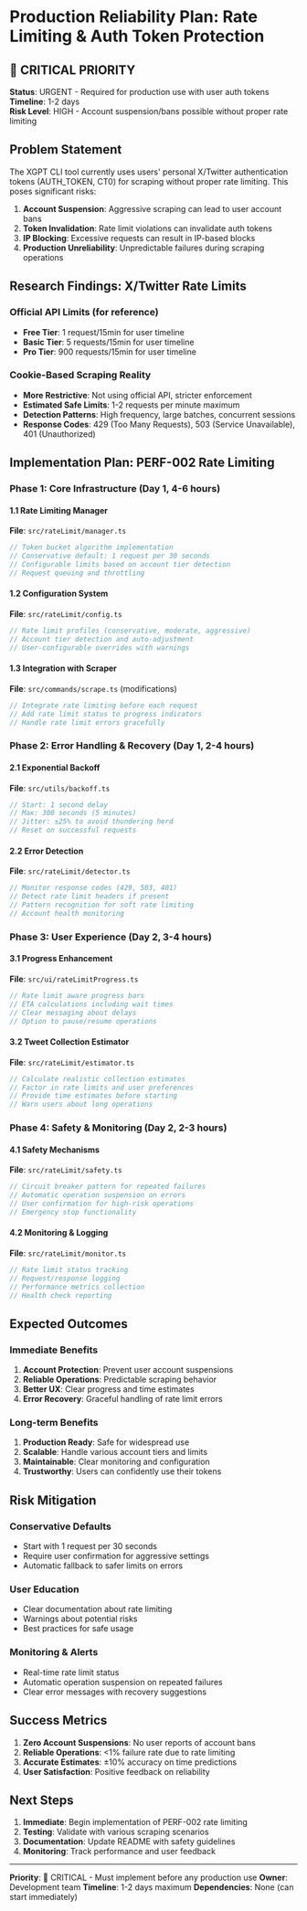 # Production Reliability Plan: Rate Limiting & Auth Token Protection

## 🚨 CRITICAL PRIORITY

**Status**: URGENT - Required for production use with user auth tokens  
**Timeline**: 1-2 days  
**Risk Level**: HIGH - Account suspension/bans possible without proper rate limiting

## Problem Statement

The XGPT CLI tool currently uses users' personal X/Twitter authentication tokens (AUTH_TOKEN, CT0) for scraping without proper rate limiting. This poses significant risks:

1. **Account Suspension**: Aggressive scraping can lead to user account bans
2. **Token Invalidation**: Rate limit violations can invalidate auth tokens
3. **IP Blocking**: Excessive requests can result in IP-based blocks
4. **Production Unreliability**: Unpredictable failures during scraping operations

## Research Findings: X/Twitter Rate Limits

### Official API Limits (for reference)
- **Free Tier**: 1 request/15min for user timeline
- **Basic Tier**: 5 requests/15min for user timeline  
- **Pro Tier**: 900 requests/15min for user timeline

### Cookie-Based Scraping Reality
- **More Restrictive**: Not using official API, stricter enforcement
- **Estimated Safe Limits**: 1-2 requests per minute maximum
- **Detection Patterns**: High frequency, large batches, concurrent sessions
- **Response Codes**: 429 (Too Many Requests), 503 (Service Unavailable), 401 (Unauthorized)

## Implementation Plan: PERF-002 Rate Limiting

### Phase 1: Core Infrastructure (Day 1, 4-6 hours)

#### 1.1 Rate Limiting Manager
**File**: `src/rateLimit/manager.ts`
```typescript
// Token bucket algorithm implementation
// Conservative default: 1 request per 30 seconds
// Configurable limits based on account tier detection
// Request queuing and throttling
```

#### 1.2 Configuration System
**File**: `src/rateLimit/config.ts`
```typescript
// Rate limit profiles (conservative, moderate, aggressive)
// Account tier detection and auto-adjustment
// User-configurable overrides with warnings
```

#### 1.3 Integration with Scraper
**File**: `src/commands/scrape.ts` (modifications)
```typescript
// Integrate rate limiting before each request
// Add rate limit status to progress indicators
// Handle rate limit errors gracefully
```

### Phase 2: Error Handling & Recovery (Day 1, 2-4 hours)

#### 2.1 Exponential Backoff
**File**: `src/utils/backoff.ts`
```typescript
// Start: 1 second delay
// Max: 300 seconds (5 minutes)
// Jitter: ±25% to avoid thundering herd
// Reset on successful requests
```

#### 2.2 Error Detection
**File**: `src/rateLimit/detector.ts`
```typescript
// Monitor response codes (429, 503, 401)
// Detect rate limit headers if present
// Pattern recognition for soft rate limiting
// Account health monitoring
```

### Phase 3: User Experience (Day 2, 3-4 hours)

#### 3.1 Progress Enhancement
**File**: `src/ui/rateLimitProgress.ts`
```typescript
// Rate limit aware progress bars
// ETA calculations including wait times
// Clear messaging about delays
// Option to pause/resume operations
```

#### 3.2 Tweet Collection Estimator
**File**: `src/rateLimit/estimator.ts`
```typescript
// Calculate realistic collection estimates
// Factor in rate limits and user preferences
// Provide time estimates before starting
// Warn users about long operations
```

### Phase 4: Safety & Monitoring (Day 2, 2-3 hours)

#### 4.1 Safety Mechanisms
**File**: `src/rateLimit/safety.ts`
```typescript
// Circuit breaker pattern for repeated failures
// Automatic operation suspension on errors
// User confirmation for high-risk operations
// Emergency stop functionality
```

#### 4.2 Monitoring & Logging
**File**: `src/rateLimit/monitor.ts`
```typescript
// Rate limit status tracking
// Request/response logging
// Performance metrics collection
// Health check reporting
```

## Expected Outcomes

### Immediate Benefits
1. **Account Protection**: Prevent user account suspensions
2. **Reliable Operations**: Predictable scraping behavior
3. **Better UX**: Clear progress and time estimates
4. **Error Recovery**: Graceful handling of rate limit errors

### Long-term Benefits
1. **Production Ready**: Safe for widespread use
2. **Scalable**: Handle various account tiers and limits
3. **Maintainable**: Clear monitoring and configuration
4. **Trustworthy**: Users can confidently use their tokens

## Risk Mitigation

### Conservative Defaults
- Start with 1 request per 30 seconds
- Require user confirmation for aggressive settings
- Automatic fallback to safer limits on errors

### User Education
- Clear documentation about rate limiting
- Warnings about potential risks
- Best practices for safe usage

### Monitoring & Alerts
- Real-time rate limit status
- Automatic operation suspension on repeated failures
- Clear error messages with recovery suggestions

## Success Metrics

1. **Zero Account Suspensions**: No user reports of account bans
2. **Reliable Operations**: <1% failure rate due to rate limiting
3. **Accurate Estimates**: ±10% accuracy on time predictions
4. **User Satisfaction**: Positive feedback on reliability

## Next Steps

1. **Immediate**: Begin implementation of PERF-002 rate limiting
2. **Testing**: Validate with various scraping scenarios
3. **Documentation**: Update README with safety guidelines
4. **Monitoring**: Track performance and user feedback

---

**Priority**: 🚨 CRITICAL - Must implement before any production use
**Owner**: Development team
**Timeline**: 1-2 days maximum
**Dependencies**: None (can start immediately)
